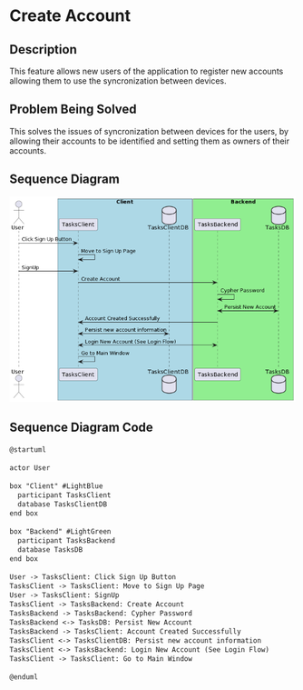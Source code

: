 # Create Account

## Description

This feature allows new users of the application to register new accounts allowing
them to use the syncronization between devices. 

## Problem Being Solved

This solves the issues of syncronization between devices for the users, by allowing
their accounts to be identified and setting them as owners of their accounts. 

## Sequence Diagram

![Create Account Sequence Diagram](../assets/create_account_sequence_diagram.png)

## Sequence Diagram Code

```
@startuml

actor User

box "Client" #LightBlue
  participant TasksClient
  database TasksClientDB
end box

box "Backend" #LightGreen
  participant TasksBackend
  database TasksDB
end box

User -> TasksClient: Click Sign Up Button
TasksClient -> TasksClient: Move to Sign Up Page
User -> TasksClient: SignUp
TasksClient -> TasksBackend: Create Account
TasksBackend -> TasksBackend: Cypher Password
TasksBackend <-> TasksDB: Persist New Account
TasksBackend -> TasksClient: Account Created Successfully
TasksClient <-> TasksClientDB: Persist new account information
TasksClient <-> TasksBackend: Login New Account (See Login Flow)
TasksClient -> TasksClient: Go to Main Window

@enduml
```
